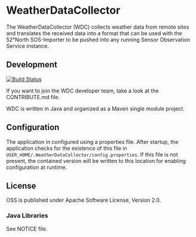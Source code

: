 WeatherDataCollector
====================

The WeatherDataCollector (WDC) collects weather data from remote sites and translates the received data into a
format that can be used with the 52°North SOS-Importer to be pushed into any running Sensor Observation Service
instance.


## Development

[![Build Status](https://travis-ci.org/52North/WeatherDataCollector.png?branch=master)](https://travis-ci.org/52North/WeatherDataCollector)

If you want to join the WDC developer team, take a look at the CONTRIBUTE.md file.

WDC is written in Java and organized as a Maven single module project.


## Configuration

The application in configured using a properties file. After startup, the application checks for the existence
of this file in  `USER_HOME/.WeatherDataCollector/config.properties`. If this file is not present, the contained
version will be written to this location for enabling configuration at runtime.


## License

OSS is published under Apache Software License, Version 2.0.

### Java Libraries

See NOTICE file.
